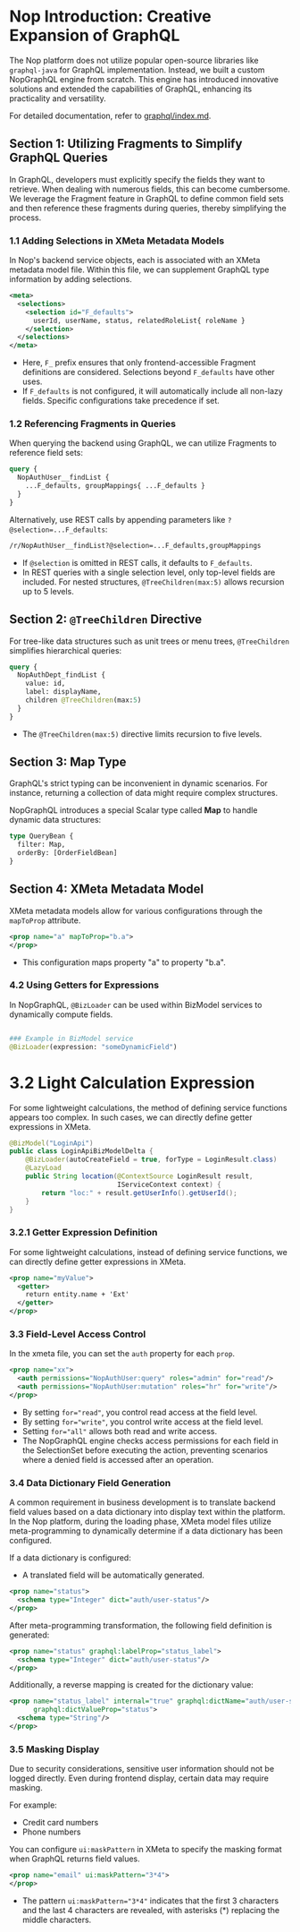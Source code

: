 # Nop Introduction: Creative Expansion of GraphQL

The Nop platform does not utilize popular open-source libraries like `graphql-java` for GraphQL implementation. Instead, we built a custom NopGraphQL engine from scratch. This engine has introduced innovative solutions and extended the capabilities of GraphQL, enhancing its practicality and versatility.

For detailed documentation, refer to [graphql/index.md](../../dev-guide/graphql/index.md).


## Section 1: Utilizing Fragments to Simplify GraphQL Queries

In GraphQL, developers must explicitly specify the fields they want to retrieve. When dealing with numerous fields, this can become cumbersome. We leverage the Fragment feature in GraphQL to define common field sets and then reference these fragments during queries, thereby simplifying the process.


### 1.1 Adding Selections in XMeta Metadata Models

In Nop's backend service objects, each is associated with an XMeta metadata model file. Within this file, we can supplement GraphQL type information by adding selections.

```xml
<meta>
  <selections>
    <selection id="F_defaults">
      userId, userName, status, relatedRoleList{ roleName }
    </selection>
  </selections>
</meta>
```

* Here, `F_` prefix ensures that only frontend-accessible Fragment definitions are considered. Selections beyond `F_defaults` have other uses.
* If `F_defaults` is not configured, it will automatically include all non-lazy fields. Specific configurations take precedence if set.


### 1.2 Referencing Fragments in Queries

When querying the backend using GraphQL, we can utilize Fragments to reference field sets:

```graphql
query {
  NopAuthUser__findList {
    ...F_defaults, groupMappings{ ...F_defaults }
  }
}
```

Alternatively, use REST calls by appending parameters like `?@selection=...F_defaults`:

```rest
/r/NopAuthUser__findList?@selection=...F_defaults,groupMappings
```

* If `@selection` is omitted in REST calls, it defaults to `F_defaults`.
* In REST queries with a single selection level, only top-level fields are included. For nested structures, `@TreeChildren(max:5)` allows recursion up to 5 levels.


## Section 2: `@TreeChildren` Directive

For tree-like data structures such as unit trees or menu trees, `@TreeChildren` simplifies hierarchical queries:

```graphql
query {
  NopAuthDept_findList {
    value: id,
    label: displayName,
    children @TreeChildren(max:5)
  }
}
```

* The `@TreeChildren(max:5)` directive limits recursion to five levels.


## Section 3: Map Type

GraphQL's strict typing can be inconvenient in dynamic scenarios. For instance, returning a collection of data might require complex structures.

NopGraphQL introduces a special Scalar type called **Map** to handle dynamic data structures:

```graphql
type QueryBean {
  filter: Map,
  orderBy: [OrderFieldBean]
}
```


## Section 4: XMeta Metadata Model

XMeta metadata models allow for various configurations through the `mapToProp` attribute.

```xml
<prop name="a" mapToProp="b.a">
</prop>
```

* This configuration maps property "a" to property "b.a".


### 4.2 Using Getters for Expressions

In NopGraphQL, `@BizLoader` can be used within BizModel services to dynamically compute fields.

```graphql

### Example in BizModel service
@BizLoader(expression: "someDynamicField")
```

# 3.2 Light Calculation Expression

For some lightweight calculations, the method of defining service functions appears too complex. In such cases, we can directly define getter expressions in XMeta.

```java
@BizModel("LoginApi")
public class LoginApiBizModelDelta {
    @BizLoader(autoCreateField = true, forType = LoginResult.class)
    @LazyLoad
    public String location(@ContextSource LoginResult result,
                           IServiceContext context) {
        return "loc:" + result.getUserInfo().getUserId();
    }
}
```

### 3.2.1 Getter Expression Definition

For some lightweight calculations, instead of defining service functions, we can directly define getter expressions in XMeta.

```xml
<prop name="myValue">
  <getter>
    return entity.name + 'Ext'
  </getter>
</prop>
```

### 3.3 Field-Level Access Control

In the xmeta file, you can set the `auth` property for each `prop`.

```xml
<prop name="xx">
  <auth permissions="NopAuthUser:query" roles="admin" for="read"/>
  <auth permissions="NopAuthUser:mutation" roles="hr" for="write"/>
</prop>
```

* By setting `for="read"`, you control read access at the field level.
* By setting `for="write"`, you control write access at the field level.
* Setting `for="all"` allows both read and write access.
* The NopGraphQL engine checks access permissions for each field in the SelectionSet before executing the action, preventing scenarios where a denied field is accessed after an operation.

### 3.4 Data Dictionary Field Generation

A common requirement in business development is to translate backend field values based on a data dictionary into display text within the platform. In the Nop platform, during the loading phase, XMeta model files utilize meta-programming to dynamically determine if a data dictionary has been configured.

If a data dictionary is configured:
- A translated field will be automatically generated.

```xml
<prop name="status">
  <schema type="Integer" dict="auth/user-status"/>
</prop>
```

After meta-programming transformation, the following field definition is generated:

```xml
<prop name="status" graphql:labelProp="status_label">
  <schema type="Integer" dict="auth/user-status"/>
</prop>
```

Additionally, a reverse mapping is created for the dictionary value:

```xml
<prop name="status_label" internal="true" graphql:dictName="auth/user-status"
      graphql:dictValueProp="status">
  <schema type="String"/>
</prop>
```

### 3.5 Masking Display

Due to security considerations, sensitive user information should not be logged directly. Even during frontend display, certain data may require masking.

For example:
- Credit card numbers
- Phone numbers

You can configure `ui:maskPattern` in XMeta to specify the masking format when GraphQL returns field values.

```xml
<prop name="email" ui:maskPattern="3*4">
</prop>
```

* The pattern `ui:maskPattern="3*4"` indicates that the first 3 characters and the last 4 characters are revealed, with asterisks (*) replacing the middle characters.
